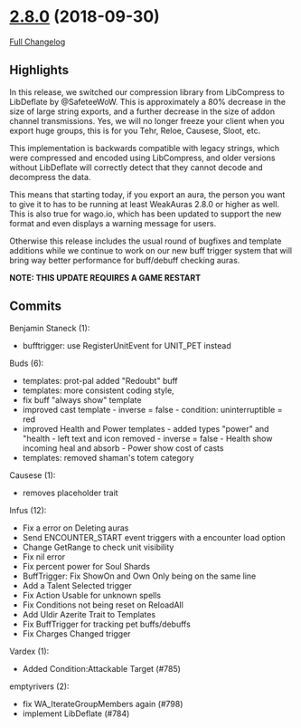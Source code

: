 # [2.8.0](https://github.com/WeakAuras/WeakAuras2/tree/2.8.0) (2018-09-30)

[Full Changelog](https://github.com/WeakAuras/WeakAuras2/compare/2.7.10...2.8.0)

## Highlights

 In this release, we switched our compression library from LibCompress to LibDeflate by @SafeteeWoW. This is approximately a 80% decrease in the size of large string exports, and a further decrease in the size of addon channel transmissions. Yes, we will no longer freeze your client when you export huge groups, this is for you Tehr, Reloe, Causese, Sloot, etc.

This implementation is backwards compatible with legacy strings, which were compressed and encoded using LibCompress, and older versions without LibDeflate will correctly detect that they cannot decode and decompress the data.

This means that starting today, if you export an aura, the person you want to give it to has to be running at least WeakAuras 2.8.0 or higher as well. This is also true for wago.io, which has been updated to support the new format and even displays a warning message for users.

Otherwise this release includes the usual round of bugfixes and template additions while we continue to work on our new buff trigger system that will bring way better performance for buff/debuff checking auras.

**NOTE: THIS UPDATE REQUIRES A GAME RESTART** 

## Commits

Benjamin Staneck (1):

- bufftrigger: use RegisterUnitEvent for UNIT_PET instead

Buds (6):

- templates: prot-pal added "Redoubt" buff
- templates: more consistent coding style,
- fix buff "always show" template
- improved cast template  - inverse = false  - condition: uninterruptible = red
- improved Health and Power templates  - added types "power" and "health  - left text and icon removed  - inverse = false  - Health show incoming heal and absorb  - Power show cost of casts
- templates: removed shaman's totem category

Causese (1):

- removes placeholder trait

Infus (12):

- Fix a error on Deleting auras
- Send ENCOUNTER_START event triggers with a encounter load option
- Change GetRange to check unit visibility
- Fix nil error
- Fix percent power for Soul Shards
- BuffTrigger: Fix ShowOn and Own Only being on the same line
- Add a Talent Selected trigger
- Fix Action Usable for unknown spells
- Fix Conditions not being reset on ReloadAll
- Add Uldir Azerite Trait to Templates
- Fix BuffTrigger for tracking pet buffs/debuffs
- Fix Charges Changed trigger

Vardex (1):

- Added Condition:Attackable Target (#785)

emptyrivers (2):

- fix WA_IterateGroupMembers again (#798)
- implement LibDeflate (#784)

